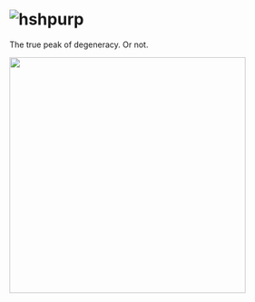 # ![hshpurp](https://github.com/user-attachments/assets/7bf4b786-039a-4e35-a2f1-860f14d9932f)
The true peak of degeneracy. Or not.


<img src="https://github.com/user-attachments/assets/9c0b19ca-fc69-4c87-b167-addd49dbe1e7" width="416">
